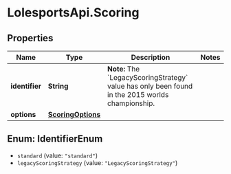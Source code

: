 # LolesportsApi.Scoring

## Properties
Name | Type | Description | Notes
------------ | ------------- | ------------- | -------------
**identifier** | **String** | **Note:** The &#x60;LegacyScoringStrategy&#x60; value has only been found in the 2015 worlds championship. | 
**options** | [**ScoringOptions**](ScoringOptions.md) |  | 

<a name="IdentifierEnum"></a>
## Enum: IdentifierEnum

* `standard` (value: `"standard"`)
* `legacyScoringStrategy` (value: `"LegacyScoringStrategy"`)

